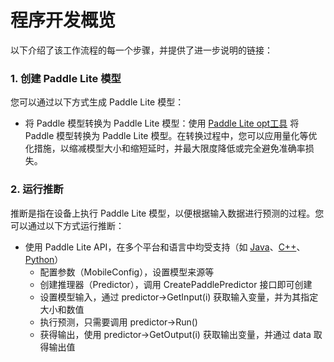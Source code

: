 # 程序开发概览

以下介绍了该工作流程的每一个步骤，并提供了进一步说明的链接：

### 1. 创建 Paddle Lite 模型

您可以通过以下方式生成 Paddle Lite 模型：

- 将 Paddle 模型转换为 Paddle Lite 模型：使用 [Paddle Lite opt工具](model_optimize_tool) 将 Paddle 模型转换为 Paddle Lite 模型。在转换过程中，您可以应用量化等优化措施，以缩减模型大小和缩短延时，并最大限度降低或完全避免准确率损失。

### 2. 运行推断

推断是指在设备上执行 Paddle Lite 模型，以便根据输入数据进行预测的过程。您可以通过以下方式运行推断：

- 使用 Paddle Lite API，在多个平台和语言中均受支持（如 [Java](../quick_start/java_demo)、[C++](../quick_start/cpp_demo)、[Python](../quick_start/python_demo)）
  - 配置参数（MobileConfig），设置模型来源等
  - 创建推理器（Predictor），调用 CreatePaddlePredictor 接口即可创建
  - 设置模型输入，通过 predictor->GetInput(i) 获取输入变量，并为其指定大小和数值
  - 执行预测，只需要调用 predictor->Run()
  - 获得输出，使用 predictor->GetOutput(i) 获取输出变量，并通过 data<T> 取得输出值

